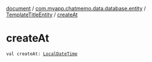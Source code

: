 [document](../../index.md) / [com.myapp.chatmemo.data.database.entity](../index.md) / [TemplateTitleEntity](index.md) / [createAt](./create-at.md)

# createAt

`val createAt: `[`LocalDateTime`](https://developer.android.com/reference/java/time/LocalDateTime.html)